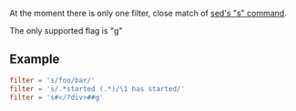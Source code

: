 At the moment there is only one filter, close match of [sed's "s" command](https://www.gnu.org/software/sed/manual/html_node/The-_0022s_0022-Command.html).

The only supported flag is "g"

## Example

```toml
filter = 's/foo/bar/'
filter = 's/.*started (.*)/\1 has started/'
filter = 's#</?div>##g'
```

